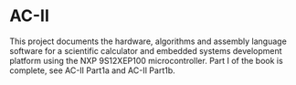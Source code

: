 # AC-II
This project documents the hardware, algorithms and assembly language software for a scientific calculator and embedded systems development platform using the NXP 9S12XEP100 microcontroller. Part I of the book is complete, see AC-II Part1a and AC-II Part1b.


